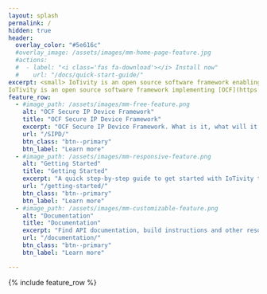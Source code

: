 ```yaml
---
layout: splash
permalink: /
hidden: true
header:
  overlay_color: "#5e616c"
  #overlay_image: /assets/images/mm-home-page-feature.jpg
  #actions:
  #  - label: "<i class='fas fa-download'></i> Install now"
  #    url: "/docs/quick-start-guide/"
excerpt: <small> IoTivity is an open source software framework enabling seamless device-to-device connectivity to address the emerging needs of the Internet of Things. 
IoTivity is an open source software framework implementing [OCF](https://openconnectivity.org/).<br/>
feature_row:
  - #image_path: /assets/images/mm-free-feature.png
    alt: "OCF Secure IP Device Framework"
    title: "OCF Secure IP Device Framework"
    excerpt: "OCF Secure IP Device Framework. What is it, what will it do for you"
    url: "/SIPD/"
    btn_class: "btn--primary"
    btn_label: "Learn more"      
  - #image_path: /assets/images/mm-responsive-feature.png
    alt: "Getting Started"
    title: "Getting Started"
    excerpt: "A quick step-by-step guide to get started with IoTivity today."
    url: "/getting-started/"
    btn_class: "btn--primary"
    btn_label: "Learn more"
  - #image_path: /assets/images/mm-customizable-feature.png
    alt: "Documentation"
    title: "Documentation"
    excerpt: "Find API documentation, build instructions and other resources to aid in developing with or contributing to IoTivity."
    url: "/documentation/"
    btn_class: "btn--primary"
    btn_label: "Learn more"

---
```


{% include feature_row %}
